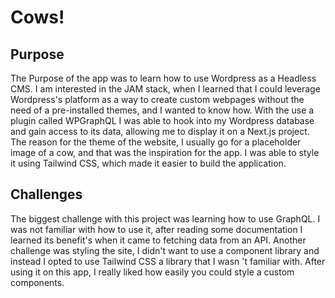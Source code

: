 # Cows!

## **Purpose**

The Purpose of the app was to learn how to use Wordpress as a Headless CMS. I am interested in the JAM stack, when I learned that I could leverage Wordpress's platform as a way to create custom webpages without the need of a pre-installed themes, and I wanted to know how. With the use a plugin called WPGraphQL I was able to hook into my Wordpress database and gain access to its data, allowing me to display it on a Next.js project. The reason for the theme of the website, I usually go for a placeholder image of a cow, and that was the inspiration for the app. I was able to style it using Tailwind CSS, which made it easier to build the application.

## **Challenges**

The biggest challenge with this project was learning how to use GraphQL. I was not familiar with how to use it, after reading some documentation I learned its benefit's when it came to fetching data from an API. Another challenge was styling the site, I didn't want to use a component library and instead I opted to use Tailwind CSS a library that I wasn 't familiar with. After using it on this app, I really liked how easily you could style a custom components.
